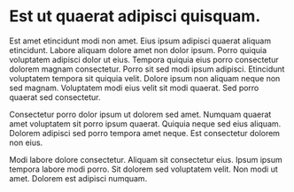 # Est ut quaerat adipisci quisquam.

Est amet etincidunt modi non amet. Eius ipsum adipisci quaerat aliquam etincidunt. Labore aliquam dolore amet non dolor ipsum. Porro quiquia voluptatem adipisci dolor ut eius. Tempora quiquia eius porro consectetur dolorem magnam consectetur. Porro sit sed modi ipsum adipisci. Etincidunt voluptatem tempora sit quiquia velit. Dolore ipsum non aliquam neque non sed magnam. Voluptatem modi eius velit sit modi quaerat. Sed porro quaerat sed consectetur.

Consectetur porro dolor ipsum ut dolorem sed amet. Numquam quaerat amet voluptatem sit porro ipsum quaerat. Quiquia neque sed eius aliquam. Dolorem adipisci sed porro tempora amet neque. Est consectetur dolorem non eius.

Modi labore dolore consectetur. Aliquam sit consectetur eius. Ipsum ipsum tempora labore modi porro. Sit dolorem sed voluptatem velit. Non modi ut amet. Dolorem est adipisci numquam.

